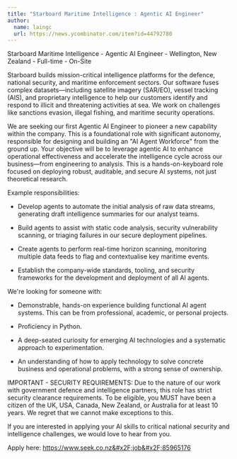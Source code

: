 ```yaml
---
title: "Starboard Maritime Intelligence : Agentic AI Engineer"
author:
  name: laingc
  url: https://news.ycombinator.com/item?id=44792780
---
```

Starboard Maritime Intelligence - Agentic AI Engineer - Wellington, New Zealand - Full-time - On-Site

Starboard builds mission-critical intelligence platforms for the defence, national security, and maritime enforcement sectors. Our software fuses complex datasets—including satellite imagery (SAR&#x2F;EO), vessel tracking (AIS), and proprietary intelligence to help our customers identify and respond to illicit and threatening activities at sea. We work on challenges like sanctions evasion, illegal fishing, and maritime security operations.

We are seeking our first Agentic AI Engineer to pioneer a new capability within the company. This is a foundational role with significant autonomy, responsible for designing and building an &quot;AI Agent Workforce&quot; from the ground up. Your objective will be to leverage agentic AI to enhance operational effectiveness and accelerate the intelligence cycle across our business—from engineering to analysis. This is a hands-on-keyboard role focused on deploying robust, auditable, and secure AI systems, not just theoretical research.

Example responsibilities:

- Develop agents to automate the initial analysis of raw data streams, generating draft intelligence summaries for our analyst teams.

- Build agents to assist with static code analysis, security vulnerability scanning, or triaging failures in our secure deployment pipelines.

- Create agents to perform real-time horizon scanning, monitoring multiple data feeds to flag and contextualise key maritime events.

- Establish the company-wide standards, tooling, and security frameworks for the development and deployment of all AI agents.

We&#x27;re looking for someone with:

- Demonstrable, hands-on experience building functional AI agent systems. This can be from professional, academic, or personal projects.

- Proficiency in Python.

- A deep-seated curiosity for emerging AI technologies and a systematic approach to experimentation.

- An understanding of how to apply technology to solve concrete business and operational problems, with a strong sense of ownership.

IMPORTANT - SECURITY REQUIREMENTS: Due to the nature of our work with government defence and intelligence partners, this role has strict security clearance requirements. To be eligible, you MUST have been a citizen of the UK, USA, Canada, New Zealand, or Australia for at least 10 years. We regret that we cannot make exceptions to this.

If you are interested in applying your AI skills to critical national security and intelligence challenges, we would love to hear from you.

Apply here: <a href="https:&#x2F;&#x2F;www.seek.co.nz&#x2F;job&#x2F;85965176" rel="nofollow">https:&#x2F;&#x2F;www.seek.co.nz&#x2F;job&#x2F;85965176</a>
<JobApplication />
